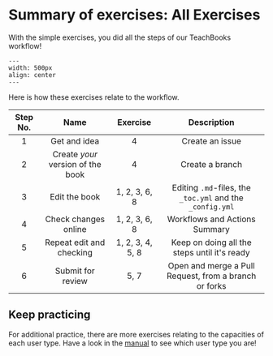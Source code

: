 # Summary of exercises: All Exercises

With the simple exercises, you did all the steps of our TeachBooks workflow!

```{figure} https://github.com/TeachBooks/logos_and_visualisations/blob/main/TB_flowchart/TeachBooks_flowchart.svg?raw=true
---
width: 500px
align: center
---
```

Here is how these exercises relate to the workflow.

| Step No. | Name | Exercise | Description |
| :---: | :---: | :---: | :---: |
| 1 | Get and idea | 4 | Create an issue |
| 2 | Create _your_ version of the book | 4 | Create a branch |
| 3 | Edit the book | 1, 2, 3, 6, 8| Editing `.md`-files, the `_toc.yml` and the `_config.yml` |
| 4 | Check changes online | 1, 2, 3, 6, 8 | Workflows and Actions Summary |
| 5 | Repeat edit and checking | 1, 2, 3, 4, 5, 8 | Keep on doing all the steps until it's ready|
| 6 | Submit for review | 5, 7 | Open and merge a Pull Request, from a branch or forks |

## Keep practicing

For additional practice, there are more exercises relating to the capacities of each user type. 
Have a look in the [manual](https://teachbooks.io/manual/installation-and-setup/user_types.html) to see which user type you are!

